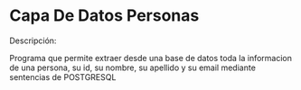 # Capa De Datos Personas

Descripción:

Programa que permite extraer desde una base de datos toda la informacion de una persona, su id, su nombre,
su apellido y su email mediante sentencias de POSTGRESQL
